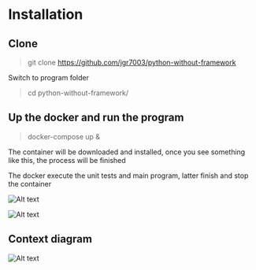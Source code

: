 # Installation

## Clone

> git clone https://github.com/jgr7003/python-without-framework

Switch to program folder

> cd python-without-framework/

## Up the docker and run the program

> docker-compose up &

The container will be downloaded and installed, once you see something like this, the process will be finished

The docker execute the unit tests and main program, latter finish and stop the container

![Alt text](https://raw.github.com/jgr7003/python-without-framework/master/static/unit_test_ok.png?raw=true "Unit test ok")

![Alt text](https://raw.github.com/jgr7003/python-without-framework/master/static/program_exec_ok.png?raw=true "Program exec ok")

## Context diagram

![Alt text](https://raw.github.com/jgr7003/python-without-framework/master/static/context_diagram.png?raw=true "Context diagram")

